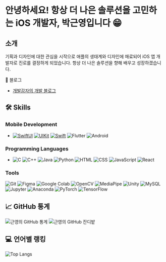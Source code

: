 # 안녕하세요! 항상 더 나은 솔루션을 고민하는 iOS 개발자, 박근영입니다 😁


## 소개
기획과 디자인에 대한 관심을 시작으로 애플의 생태계와 디자인에 매료되어 iOS 앱 개발자로 진로를 결정하게 되었습니다.
항상 더 나은 솔루션을 향해 배우고 성장하겠습니다.


🔗 블로그
- [개발감자의 개발 블로그](https://qkrrmsdud.tistory.com/)

  
## 🛠️ Skills

### Mobile Development
- [![SwiftUI](https://img.shields.io/badge/SwiftUI-20232A?style=for-the-badge&logo=swift&logoColor=F05138)](https://github.com/Park-kxng) [![UIKit](https://img.shields.io/badge/UIKit-20232A?style=for-the-badge&logo=swift&logoColor=F05138)](https://github.com/Park-kxng) [![Swift](https://img.shields.io/badge/Swift-20232A?style=for-the-badge&logo=swift&logoColor=F05138)](https://github.com/Park-kxng) ![Flutter](https://img.shields.io/badge/Flutter-02569B?style=for-the-badge&logo=flutter&logoColor=white) ![Android](https://img.shields.io/badge/Android-3DDC84?style=for-the-badge&logo=android&logoColor=white)

### Programming Languages
- ![C](https://img.shields.io/badge/C-A8B9CC?style=for-the-badge&logo=c&logoColor=white) ![C++](https://img.shields.io/badge/C++-00599C?style=for-the-badge&logo=cplusplus&logoColor=white) ![Java](https://img.shields.io/badge/Java-007396?style=for-the-badge&logo=java&logoColor=white) ![Python](https://img.shields.io/badge/Python-3776AB?style=for-the-badge&logo=python&logoColor=white) ![HTML](https://img.shields.io/badge/HTML-E34F26?style=for-the-badge&logo=html5&logoColor=white) ![CSS](https://img.shields.io/badge/CSS-1572B6?style=for-the-badge&logo=css3&logoColor=white) ![JavaScript](https://img.shields.io/badge/JavaScript-F7DF1E?style=for-the-badge&logo=javascript&logoColor=black) ![React](https://img.shields.io/badge/React-20232A?style=for-the-badge&logo=react&logoColor=61DAFB)

### Tools
![Git](https://img.shields.io/badge/Git-F05032?style=for-the-badge&logo=git&logoColor=white) ![Figma](https://img.shields.io/badge/Figma-F24E1E?style=for-the-badge&logo=figma&logoColor=white) ![Google Colab](https://img.shields.io/badge/Colab-F9AB00?style=for-the-badge&logo=google-colab&logoColor=white) ![OpenCV](https://img.shields.io/badge/OpenCV-5C3EE8?style=for-the-badge&logo=opencv&logoColor=white)
![MediaPipe](https://img.shields.io/badge/MediaPipe-0B72A2?style=for-the-badge&logo=mediapipe&logoColor=white)
![Unity](https://img.shields.io/badge/Unity-000000?style=for-the-badge&logo=unity&logoColor=white)
![MySQL](https://img.shields.io/badge/MySQL-4479A1?style=for-the-badge&logo=mysql&logoColor=white)
![Jupyter](https://img.shields.io/badge/Jupyter-F37626?style=for-the-badge&logo=jupyter&logoColor=white)
![Anaconda](https://img.shields.io/badge/Anaconda-44A833?style=for-the-badge&logo=anaconda&logoColor=white)
![PyTorch](https://img.shields.io/badge/PyTorch-EE4C2C?style=for-the-badge&logo=pytorch&logoColor=white)
![TensorFlow](https://img.shields.io/badge/TensorFlow-FF6F00?style=for-the-badge&logo=tensorflow&logoColor=white)


## 📈 GitHub 통계
![근영의 GitHub 통계](https://github-readme-stats.vercel.app/api?username=Park-kxng&show_icons=true&theme=radical)
![근영의 GitHub 잔디밭](https://github-readme-streak-stats.herokuapp.com/?user=Park-kxng&theme=radical)

## 💻 언어별 랭킹
![Top Langs](https://github-readme-stats.vercel.app/api/top-langs/?username=Park-kxng&layout=compact&theme=radical)


